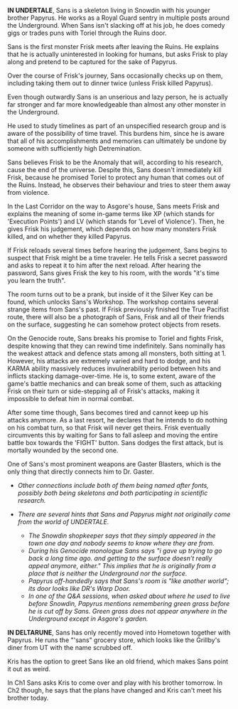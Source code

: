 **IN UNDERTALE**, Sans is a skeleton living in Snowdin with his younger brother <a onclick="loadFile('Papyrus.md')">Papyrus</a>. He works as a Royal Guard sentry in multiple posts around the Underground. When Sans isn't slacking off at his job, he does comedy gigs or trades puns with <a onclick="loadFile('Toriel.md')">Toriel</a> through the Ruins door.

Sans is the first monster <a onclick="loadFile('Frisk.md')">Frisk</a> meets after leaving the Ruins. He explains that he is actually uninterested in looking for humans, but asks Frisk to play along and pretend to be captured for the sake of Papyrus.

Over the course of Frisk's journey, Sans occasionally checks up on them, including taking them out to dinner twice (unless Frisk killed Papyrus).

Even though outwardly Sans is an unserious and lazy person, he is actually far stronger and far more knowledgeable than almost any other monster in the Underground.

He used to study timelines as part of an unspecified research group and is aware of the possibility of time travel. This burdens him, since he is aware that all of his accomplishments and memories can ultimately be undone by someone with sufficiently high Detremination.

Sans believes <a onclick="loadFile('Frisk.md')">Frisk</a> to be the <a onclick="loadFile('Anomaly.md')">Anomaly</a> that will, according to his research, cause the end of the universe. Despite this, Sans doesn't immediately kill Frisk, because he promised <a onclick="loadFile('Toriel.md')">Toriel</a> to protect any human that comes out of the Ruins. Instead, he observes their behaviour and tries to steer them away from violence.

In the Last Corridor on the way to <a onclick="loadFile('Asgore.md')">Asgore's</a> house, Sans meets Frisk and explains the meaning of some in-game terms like XP (which stands for 'Execution Points') and LV (which stands for 'Level of Violence'). Then, he gives Frisk his judgement, which depends on how many monsters Frisk killed, and on whether they killed <a onclick="loadFile('Papyrus.md')">Papyrus</a>.

If Frisk reloads several times before hearing the judgement, Sans begins to suspect that Frisk might be a time traveler. He tells Frisk a secret password and asks to repeat it to him after the next reload. After hearing the password, Sans gives Frisk the key to <a onclick="loadFile('Sans\'s Room.md')">his room</a>, with the words "it's time you learn the truth".

The room turns out to be a prank, but inside of it the Silver Key can be found, which unlocks <a onclick="loadFile('San\'s Workshop.md')">Sans's Workshop</a>. The workshop contains several strange items from Sans's past. If Frisk previously finished the True Pacifist route, there will also be a photograph of Sans, Frisk and all of their friends on the surface, suggesting he can somehow protect objects from resets. 

On the Genocide route, Sans breaks his promise to <a onclick="loadFile('Toriel.md')">Toriel</a> and fights <a onclick="loadFile('Frisk.md')">Frisk</a>, despite knowing that they can rewind time indefinitely. Sans nominally has the weakest attack and defence stats among all monsters, both sitting at 1. However, his attacks are extremely varied and hard to dodge, and his KARMA ability massively reduces invulnerability period between hits and inflicts stacking damage-over-time. He is, to some extent, aware of the game's battle mechanics and can break some of them, such as attacking Frisk on their turn or side-stepping all of Frisk's attacks, making it impossible to defeat him in normal combat.

After some time though, Sans becomes tired and cannot keep up his attacks anymore. As a last resort, he declares that he intends to do nothing on his combat turn, so that Frisk will never get theirs. Frisk eventually circumvents this by waiting for Sans to fall asleep and moving the entire battle box towards the 'FIGHT' button. Sans dodges the first attack, but is mortally wounded by the second one.

One of Sans's most prominent weapons are Gaster Blasters, which is the only thing that directly connects him to <a onclick="loadFile('Doctor W. D. Gaster.md')">Dr. Gaster</a>.
- _Other connections include both of them being named after fonts, possibly both being skeletons and both participating in scientific research._

- _There are several hints that Sans and Papyrus might not originally come from the world of UNDERTALE._
    - _The Snowdin shopkeeper says that they simply appeared in the town one day and nobody seems to know where they are from._
    - _During his Genocide monologue Sans says "i gave up trying to go back a long time ago. and getting to the surface doesn’t really appeal anymore, either." This implies that he is originally from a place that is neither the Underground nor the surface._
    - _Papyrus off-handedly says that Sans's room is "like another world"; its door looks like DR's Warp Door._
    - _In one of the Q&A sessions, when asked about where he used to live before Snowdin, Papyrus mentions remembering green grass before he is cut off by Sans. Green grass does not appear anywhere in the Underground except in Asgore's garden._

**IN DELTARUNE**, Sans has only recently moved into Hometown together with <a onclick="loadFile('Papyrus.md')">Papyrus</a>. He runs the "'sans" grocery store, which looks like the Grillby's diner from UT with the name scrubbed off.

<a onclick="loadFile('Kris.md')">Kris</a> has the option to greet Sans like an old friend, which makes Sans point it out as weird.

In Ch1 Sans asks Kris to come over and play with his brother tomorrow. In Ch2 though, he says that the plans have changed and Kris can't meet his brother today.